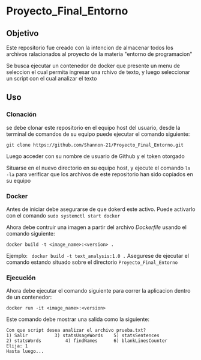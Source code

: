 # Proyecto_Final_Entorno
## Objetivo

Este repositorio fue creado con la intencion de almacenar todos los archivos ralacionados al proyecto de la materia "entorno de programacion"

Se busca ejecutar un contenedor de docker que presente un menu de seleccion el cual permita ingresar una rchivo de texto, y luego seleccionar un script con el cual analizar el texto

## Uso

### Clonación
se debe clonar este repositorio en el equipo host del usuario, desde la terminal de comandos de su equipo puede ejecutar el comando siguiente:

```git clone https://github.com/Shannon-21/Proyecto_Final_Entorno.git```

Luego acceder con su nombre de usuario de Github y el token otorgado

Situarse en el nuevo directorio en su equipo host, y ejecute el comando ```ls -la``` para verificar que los archivos de este repositorio han sido copiados en su equipo

### Docker
Antes de iniciar debe asegurarse de que dokerd este activo. Puede activarlo con el comando ```sudo systemctl start docker```

Ahora debe contruir una imagen a partir del archivo *Dockerfile* usando el comando siguiente:

```docker build -t <image_name>:<version> .```

Ejemplo: ``` docker build -t text_analysis:1.0 .```
Asegurese de ejecutar el comando estando situado sobre el directorio ```Proyecto_Final_Entorno```

### Ejecución
Ahora debe ejecutar el comando siguiente para correr la aplicacion dentro de un contenedor:

```docker run -it <image_name>:<version>```

Este comando debe mostrar una salida como la siguiente:

```Que archivo de texto desea analizar?: prueba.txt
Con que script desea analizar el archivo prueba.txt?
1) Salir	      3) statsUsageWords    5) statsSentences
2) statsWords	      4) findNames	    6) blankLinesCounter
Elija: 1
Hasta luego...
```

